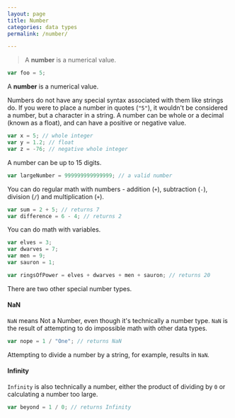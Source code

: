 ```yaml
---
layout: page
title: Number
categories: data types
permalink: /number/

---
```


> A **number** is a numerical value.

```js
var foo = 5;
```

A **number** is a numerical value.

Numbers do not have any special syntax associated with them like strings do. If you were to place a number in quotes (`"5"`), it wouldn't be considered a number, but a character in a string. A number can be whole or a decimal (known as a float), and can have a positive or negative value.

```js
var x = 5; // whole integer
var y = 1.2; // float
var z = -76; // negative whole integer
```

A number can be up to 15 digits.

```js
var largeNumber = 999999999999999; // a valid number
```

You can do regular math with numbers - addition (`+`), subtraction (`-`), division (`/`) and multiplication (`+`).

```js
var sum = 2 + 5; // returns 7
var difference = 6 - 4; // returns 2
```

You can do math with variables.

```js
var elves = 3;
var dwarves = 7;
var men = 9;
var sauron = 1;

var ringsOfPower = elves + dwarves + men + sauron; // returns 20
```

There are two other special number types.

#### NaN

`NaN` means Not a Number, even though it's technically a number type. `NaN` is the result of attempting to do impossible math with other data types.

```js
var nope = 1 / "One"; // returns NaN
```

Attempting to divide a number by a string, for example, results in `NaN`.

#### Infinity

`Infinity` is also technically a number, either the product of dividing by `0` or calculating a number too large.

```js
var beyond = 1 / 0; // returns Infinity
```
